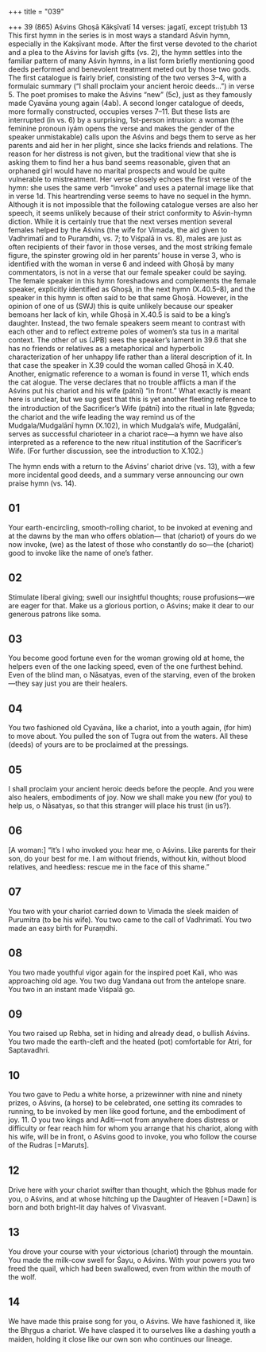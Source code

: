 +++
title = "039"

+++
39 (865)
Aśvins
Ghoṣā Kākṣīvatī
14 verses: jagatī, except triṣṭubh 13
This first hymn in the series is in most ways a standard Aśvin hymn, especially in the  Kakṣīvant mode. After the first verse devoted to the chariot and a plea to the Aśvins  for lavish gifts (vs. 2), the hymn settles into the familiar pattern of many Aśvin  hymns, in a list form briefly mentioning good deeds performed and benevolent treatment meted out by those two gods. The first catalogue is fairly brief, consisting  of the two verses 3–4, with a formulaic summary (“I shall proclaim your ancient  heroic deeds...”) in verse 5. The poet promises to make the Aśvins “new” (5c), just  as they famously made Cyavāna young again (4ab). A second longer catalogue of  deeds, more formally constructed, occupies verses 7–11.
But these lists are interrupted (in vs. 6) by a surprising, 1st-person intrusion: a  woman (the feminine pronoun iyám opens the verse and makes the gender of the  speaker unmistakable) calls upon the Aśvins and begs them to serve as her parents  and aid her in her plight, since she lacks friends and relations. The reason for her  distress is not given, but the traditional view that she is asking them to find her a hus
band seems reasonable, given that an orphaned girl would have no marital prospects  and would be quite vulnerable to mistreatment. Her verse closely echoes the first verse  of the hymn: she uses the same verb “invoke” and uses a paternal image like that in  verse 1d.
This heartrending verse seems to have no sequel in the hymn. Although it is  not impossible that the following catalogue verses are also her speech, it seems  unlikely because of their strict conformity to Aśvin-hymn diction. While it is  certainly true that the next verses mention several females helped by the Aśvins  (the wife for Vimada, the aid given to Vadhrimatī and to Puraṃdhi, vs. 7; to  Viśpalā in vs. 8), males are just as often recipients of their favor in those verses,  and the most striking female figure, the spinster growing old in her parents’  house in verse 3, who is identified with the woman in verse 6 and indeed with  Ghoṣā by many commentators, is not in a verse that our female speaker could  be saying.
The female speaker in this hymn foreshadows and complements the female  speaker, explicitly identified as Ghoṣā, in the next hymn (X.40.5–8), and the speaker  in this hymn is often said to be that same Ghoṣā. However, in the opinion of one of  us (SWJ) this is quite unlikely because our speaker bemoans her lack of kin, while  Ghoṣā in X.40.5 is said to be a king’s daughter. Instead, the two female speakers  seem meant to contrast with each other and to reflect extreme poles of women’s sta
tus in a marital context. The other of us (JPB) sees the speaker’s lament in 39.6 that  she has no friends or relatives as a metaphorical and hyperbolic characterization of  her unhappy life rather than a literal description of it. In that case the speaker in  X.39 could the woman called Ghoṣā in X.40.
Another, enigmatic reference to a woman is found in verse 11, which ends the cat alogue. The verse declares that no trouble afflicts a man if the Aśvins put his chariot  and his wife (pátnī) “in front.” What exactly is meant here is unclear, but we sug gest that this is yet another fleeting reference to the introduction of the Sacrificer’s  Wife (pátnī) into the ritual in late R̥gveda; the chariot and the wife leading the  way remind us of the Mudgala/Mudgalānī hymn (X.102), in which Mudgala’s wife,  Mudgalānī, serves as successful charioteer in a chariot race—a hymn we have also  interpreted as a reference to the new ritual institution of the Sacrificer’s Wife. (For  further discussion, see the introduction to X.102.)

The hymn ends with a return to the Aśvins’ chariot drive (vs. 13), with a few more  incidental good deeds, and a summary verse announcing our own praise hymn (vs. 14).
## 01
Your earth-encircling, smooth-rolling chariot, to be invoked at evening  and at the dawns by the man who offers oblation—
that (chariot) of yours do we now invoke, (we) as the latest of those
who constantly do so—the (chariot) good to invoke like the name of  one’s father.
## 02
Stimulate liberal giving; swell our insightful thoughts; rouse
profusions—we are eager for that.
Make us a glorious portion, o Aśvins; make it dear to our generous
patrons like soma.
## 03
You become good fortune even for the woman growing old at home,  the helpers even of the one lacking speed, even of the one furthest
behind.
Even of the blind man, o Nāsatyas, even of the starving, even of the
broken—they say just you are their healers.
## 04
You two fashioned old Cyavāna, like a chariot, into a youth again, (for  him) to move about.
You pulled the son of Tugra out from the waters. All these (deeds) of  yours are to be proclaimed at the pressings.
## 05
I shall proclaim your ancient heroic deeds before the people. And you  were also healers, embodiments of joy.
Now we shall make you new (for you) to help us, o Nāsatyas, so that  this stranger will place his trust (in us?).
## 06
[A woman:] “It’s I who invoked you: hear me, o Aśvins. Like parents for  their son, do your best for me.
I am without friends, without kin, without blood relatives, and
heedless: rescue me in the face of this shame.”
## 07
You two with your chariot carried down to Vimada the sleek maiden of  Purumitra (to be his wife).
You two came to the call of Vadhrimatī. You two made an easy birth  for Puraṃdhi.
## 08
You two made youthful vigor again for the inspired poet Kali, who was  approaching old age.
You two dug Vandana out from the antelope snare. You two in an
instant made Viśpalā go.
## 09
You two raised up Rebha, set in hiding and already dead, o bullish Aśvins. You two made the earth-cleft and the heated (pot) comfortable for Atri,  for Saptavadhri.
## 10
You two gave to Pedu a white horse, a prizewinner with nine and ninety  prizes, o Aśvins,
(a horse) to be celebrated, one setting its comrades to running, to be
invoked by men like good fortune, and the embodiment of joy. 11. O you two kings and Aditi—not from anywhere does distress or  difficulty or fear reach him
for whom you arrange that his chariot, along with his wife, will be in  front, o Aśvins good to invoke, you who follow the course of the
Rudras [=Maruts].
## 12
Drive here with your chariot swifter than thought, which the R̥bhus  made for you, o Aśvins,
and at whose hitching up the Daughter of Heaven [=Dawn] is born and  both bright-lit day halves of Vivasvant.
## 13
You drove your course with your victorious (chariot) through the  mountain. You made the milk-cow swell for Śayu, o Aśvins.
With your powers you two freed the quail, which had been swallowed,  even from within the mouth of the wolf.
## 14
We have made this praise song for you, o Aśvins. We have fashioned it,  like the Bhr̥gus a chariot.
We have clasped it to ourselves like a dashing youth a maiden, holding  it close like our own son who continues our lineage.